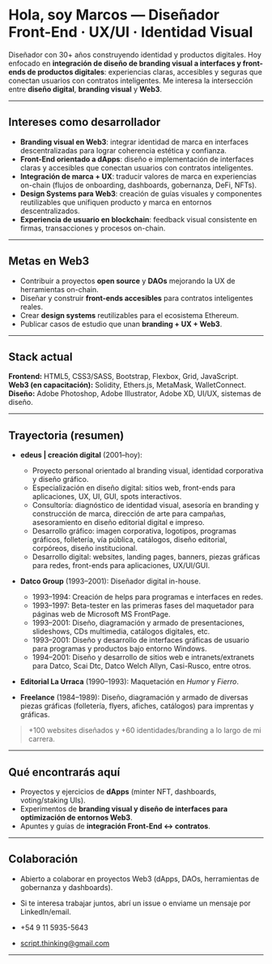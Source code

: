 # Hola, soy Marcos — Diseñador Front-End · UX/UI · Identidad Visual

Diseñador con 30+ años construyendo identidad y productos digitales. Hoy enfocado en **integración de diseño de branding visual a interfaces y front-ends de productos digitales**: experiencias claras, accesibles y seguras que conectan usuarios con contratos inteligentes. Me interesa la intersección entre **diseño digital**, **branding visual** y **Web3**.

---

## Intereses como desarrollador  
- **Branding visual en Web3**: integrar identidad de marca en interfaces descentralizadas para lograr coherencia estética y confianza.  
- **Front-End orientado a dApps**: diseño e implementación de interfaces claras y accesibles que conectan usuarios con contratos inteligentes.  
- **Integración de marca + UX**: traducir valores de marca en experiencias on-chain (flujos de onboarding, dashboards, gobernanza, DeFi, NFTs).  
- **Design Systems para Web3**: creación de guías visuales y componentes reutilizables que unifiquen producto y marca en entornos descentralizados.  
- **Experiencia de usuario en blockchain**: feedback visual consistente en firmas, transacciones y procesos on-chain.  

---

## Metas en Web3
- Contribuir a proyectos **open source** y **DAOs** mejorando la UX de herramientas on-chain.  
- Diseñar y construir **front-ends accesibles** para contratos inteligentes reales.  
- Crear **design systems** reutilizables para el ecosistema Ethereum.  
- Publicar casos de estudio que unan **branding + UX + Web3**.

---

## Stack actual
**Frontend:** HTML5, CSS3/SASS, Bootstrap, Flexbox, Grid, JavaScript.  
**Web3 (en capacitación):** Solidity, Ethers.js, MetaMask, WalletConnect.  
**Diseño:** Adobe Photoshop, Adobe Illustrator, Adobe XD, UI/UX, sistemas de diseño.

---

## Trayectoria (resumen)

- **edeus | creación digital** (2001–hoy):  
  - Proyecto personal orientado al branding visual, identidad corporativa y diseño gráfico.  
  - Especialización en diseño digital: sitios web, front-ends para aplicaciones, UX, UI, GUI, spots interactivos.  
  - Consultoría: diagnóstico de identidad visual, asesoría en branding y construcción de marca, dirección de arte para campañas, asesoramiento en diseño editorial digital e impreso.  
  - Desarrollo gráfico: imagen corporativa, logotipos, programas gráficos, folletería, vía pública, catálogos, diseño editorial, corpóreos, diseño institucional.  
  - Desarrollo digital: websites, landing pages, banners, piezas gráficas para redes, front-ends para aplicaciones, UX/UI/GUI.

- **Datco Group** (1993–2001): Diseñador digital in-house.  
  - 1993–1994: Creación de helps para programas e interfaces en redes.  
  - 1993–1997: Beta-tester en las primeras fases del maquetador para páginas web de Microsoft MS FrontPage.  
  - 1993–2001: Diseño, diagramación y armado de presentaciones, slideshows, CDs multimedia, catálogos digitales, etc.  
  - 1993–2001: Diseño y desarrollo de interfaces gráficas de usuario para programas y productos bajo entorno Windows.  
  - 1994–2001: Diseño y desarrollo de sitios web e intranets/extranets para Datco, Scai Dtc, Datco Welch Allyn, Casi-Rusco, entre otros.

- **Editorial La Urraca** (1990–1993): Maquetación en *Humor* y *Fierro*.  

- **Freelance** (1984–1989): Diseño, diagramación y armado de diversas piezas gráficas (folletería, flyers, afiches, catálogos) para imprentas y gráficas.

> +100 websites diseñados y +60 identidades/branding a lo largo de mi carrera.

---

## Qué encontrarás aquí
- Proyectos y ejercicios de **dApps** (minter NFT, dashboards, voting/staking UIs).  
- Experimentos de **branding visual y diseño de interfaces para optimización de entornos Web3**.  
- Apuntes y guías de **integración Front-End ↔ contratos**.

---

## Colaboración
- Abierto a colaborar en proyectos Web3 (dApps, DAOs, herramientas de gobernanza y dashboards).  
- Si te interesa trabajar juntos, abrí un issue o enviame un mensaje por LinkedIn/email.

- +54 9 11 5935-5643  
- script.thinking@gmail.com  
---
